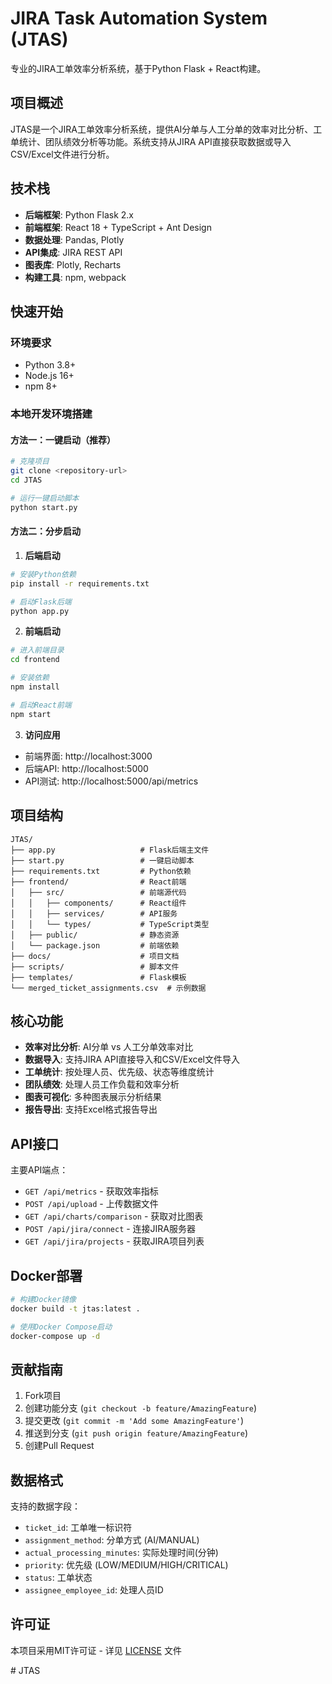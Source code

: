 # JIRA Task Automation System (JTAS)

专业的JIRA工单效率分析系统，基于Python Flask + React构建。

## 项目概述

JTAS是一个JIRA工单效率分析系统，提供AI分单与人工分单的效率对比分析、工单统计、团队绩效分析等功能。系统支持从JIRA API直接获取数据或导入CSV/Excel文件进行分析。

## 技术栈

- **后端框架**: Python Flask 2.x
- **前端框架**: React 18 + TypeScript + Ant Design
- **数据处理**: Pandas, Plotly
- **API集成**: JIRA REST API
- **图表库**: Plotly, Recharts
- **构建工具**: npm, webpack

## 快速开始

### 环境要求
- Python 3.8+
- Node.js 16+
- npm 8+

### 本地开发环境搭建

#### 方法一：一键启动（推荐）
```bash
# 克隆项目
git clone <repository-url>
cd JTAS

# 运行一键启动脚本
python start.py
```

#### 方法二：分步启动

1. **后端启动**
```bash
# 安装Python依赖
pip install -r requirements.txt

# 启动Flask后端
python app.py
```

2. **前端启动**
```bash
# 进入前端目录
cd frontend

# 安装依赖
npm install

# 启动React前端
npm start
```

3. **访问应用**
- 前端界面: http://localhost:3000
- 后端API: http://localhost:5000
- API测试: http://localhost:5000/api/metrics

## 项目结构

```
JTAS/
├── app.py                   # Flask后端主文件
├── start.py                 # 一键启动脚本
├── requirements.txt         # Python依赖
├── frontend/                # React前端
│   ├── src/                 # 前端源代码
│   │   ├── components/      # React组件
│   │   ├── services/        # API服务
│   │   └── types/           # TypeScript类型
│   ├── public/              # 静态资源
│   └── package.json         # 前端依赖
├── docs/                    # 项目文档
├── scripts/                 # 脚本文件
├── templates/               # Flask模板
└── merged_ticket_assignments.csv  # 示例数据
```

## 核心功能

- **效率对比分析**: AI分单 vs 人工分单效率对比
- **数据导入**: 支持JIRA API直接导入和CSV/Excel文件导入
- **工单统计**: 按处理人员、优先级、状态等维度统计
- **团队绩效**: 处理人员工作负载和效率分析
- **图表可视化**: 多种图表展示分析结果
- **报告导出**: 支持Excel格式报告导出

## API接口

主要API端点：
- `GET /api/metrics` - 获取效率指标
- `POST /api/upload` - 上传数据文件
- `GET /api/charts/comparison` - 获取对比图表
- `POST /api/jira/connect` - 连接JIRA服务器
- `GET /api/jira/projects` - 获取JIRA项目列表

## Docker部署

```bash
# 构建Docker镜像
docker build -t jtas:latest .

# 使用Docker Compose启动
docker-compose up -d
```

## 贡献指南

1. Fork项目
2. 创建功能分支 (`git checkout -b feature/AmazingFeature`)
3. 提交更改 (`git commit -m 'Add some AmazingFeature'`)
4. 推送到分支 (`git push origin feature/AmazingFeature`)
5. 创建Pull Request

## 数据格式

支持的数据字段：
- `ticket_id`: 工单唯一标识符
- `assignment_method`: 分单方式 (AI/MANUAL)
- `actual_processing_minutes`: 实际处理时间(分钟)
- `priority`: 优先级 (LOW/MEDIUM/HIGH/CRITICAL)
- `status`: 工单状态
- `assignee_employee_id`: 处理人员ID

## 许可证

本项目采用MIT许可证 - 详见 [LICENSE](LICENSE) 文件

 
#   J T A S  
 